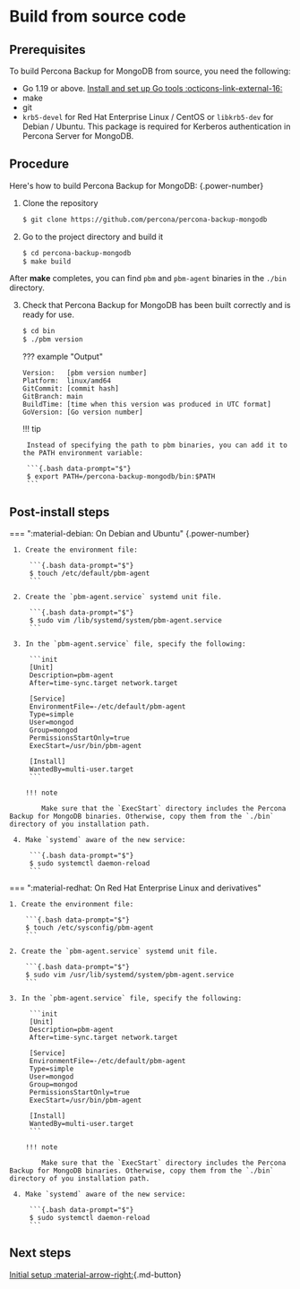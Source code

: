 # Build from source code

## Prerequisites 

To build Percona Backup for MongoDB from source, you need the following:

* Go 1.19 or above. [Install and set up Go tools :octicons-link-external-16:](https://golang.org/doc/install)
* make
* git
* `krb5-devel` for Red Hat Enterprise Linux / CentOS or `libkrb5-dev` for Debian / Ubuntu. This package is required for Kerberos authentication in Percona Server for MongoDB.

## Procedure

Here's how to build Percona Backup for MongoDB:
{.power-number}

1. Clone the repository

    ```{.bash data-prompt="$"}
    $ git clone https://github.com/percona/percona-backup-mongodb
    ```

2. Go to the project directory and build it

    ```{.bash data-prompt="$"}
    $ cd percona-backup-mongodb
    $ make build
    ```

After **make** completes, you can find `pbm` and `pbm-agent` binaries
in the `./bin` directory. 

3. Check that Percona Backup for MongoDB has been built correctly and is ready for use. 

    ```{.bash data-prompt="$"}
    $ cd bin
    $ ./pbm version
    ```

    ??? example "Output"    

    ```{.text .no-copy}
    Version:   [pbm version number]
    Platform:  linux/amd64
    GitCommit: [commit hash]
    GitBranch: main
    BuildTime: [time when this version was produced in UTC format]
    GoVersion: [Go version number]
    ```

    !!! tip    

        Instead of specifying the path to pbm binaries, you can add it to the PATH environment variable:    

        ```{.bash data-prompt="$"}
        $ export PATH=/percona-backup-mongodb/bin:$PATH
        ```

## Post-install steps

=== ":material-debian: On Debian and Ubuntu"
    {.power-number}

     1. Create the environment file:

         ```{.bash data-prompt="$"}
         $ touch /etc/default/pbm-agent
         ```

     2. Create the `pbm-agent.service` systemd unit file.

         ```{.bash data-prompt="$"}
         $ sudo vim /lib/systemd/system/pbm-agent.service
         ```

     3. In the `pbm-agent.service` file, specify the following:

         ```init
         [Unit]
         Description=pbm-agent
         After=time-sync.target network.target

         [Service]
         EnvironmentFile=-/etc/default/pbm-agent
         Type=simple
         User=mongod
         Group=mongod
         PermissionsStartOnly=true
         ExecStart=/usr/bin/pbm-agent

         [Install]
         WantedBy=multi-user.target
         ```
         
        !!! note

            Make sure that the `ExecStart` directory includes the Percona Backup for MongoDB binaries. Otherwise, copy them from the `./bin` directory of you installation path.

     4. Make `systemd` aware of the new service:

         ```{.bash data-prompt="$"}
         $ sudo systemctl daemon-reload
         ```

=== ":material-redhat: On Red Hat Enterprise Linux and derivatives"

    1. Create the environment file:
   
        ```{.bash data-prompt="$"}
        $ touch /etc/sysconfig/pbm-agent
        ```

    2. Create the `pbm-agent.service` systemd unit file.

        ```{.bash data-prompt="$"}
        $ sudo vim /usr/lib/systemd/system/pbm-agent.service
        ```

    3. In the `pbm-agent.service` file, specify the following:

         ```init
         [Unit]
         Description=pbm-agent
         After=time-sync.target network.target

         [Service]
         EnvironmentFile=-/etc/default/pbm-agent
         Type=simple
         User=mongod
         Group=mongod
         PermissionsStartOnly=true
         ExecStart=/usr/bin/pbm-agent

         [Install]
         WantedBy=multi-user.target
         ```
         
        !!! note

            Make sure that the `ExecStart` directory includes the Percona Backup for MongoDB binaries. Otherwise, copy them from the `./bin` directory of you installation path.

     4. Make `systemd` aware of the new service:

         ```{.bash data-prompt="$"}
         $ sudo systemctl daemon-reload
         ```

## Next steps

[Initial setup :material-arrow-right:](initial-setup.md){.md-button}